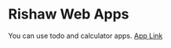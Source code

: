 # Rishaw Web Apps
You can use todo and calculator apps. [App Link](https://rishaw-apps.herokuapp.com/)
